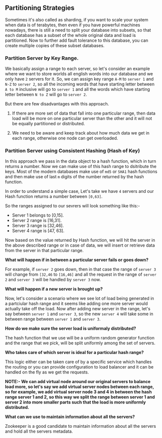 ## Partitioning Strategies 

Sometimes it's also called as sharding, if you want to scale your system when data is of terabytes, then even if you have powerful machines nowadays, there is still a need to split your database into subsets, so that each database has a subset of the whole original data and load is partitioned. Now to further add fault tolerance to this database, you can create multiple copies of these subset databases. 

### Partition Server by Key Range. 

We basically assign a range to each server, so let's consider an example where we want to store worlds all english words into our database and we only have `2` servers for it. So, we can assign key range `A-M` to `server 1` and `N-Z` to `server 2`, so all the incoming words that have starting letter between `A to M` inclusive will go to `server 1` and all the words which have starting letter between `N to Z` will go to `server 2`. 

But there are few disadvantages with this approach.

1. If there are more set of data that fall into one particular range, then data load will be more on one particular server than the other and it will not be equally partitioned or distributed. 

2. We need to be aware and keep track about how much data we get in each range, otherwise one node can get overloaded. 

### Partition Server using Consistent Hashing (Hash of Key)

In this approach we pass in the data object to a hash function, which in turn returns a number. Now we can make use of this hash range to dsitribute the keys. Most of the modern databases make use of `md5` or `SHA1` hash functions and then make use of last `m` digits of the number returned by the hash function. 

In order to understand a simple case, Let's take we have `4` servers and our Hash function returns a number between `[0,63]`.

So the ranges assigned to our sevrers will look something like this:-

- Server 1 belongs to [0,15].
- Server 2 range is [16,31].
- Server 3 range is [32,46].
- Server 4 range is [47, 63].

Now based on the value returned by Hash function, we will hit the server in the above described range or in case of data, we will insert or retrieve data from the server in that particular range. 


**What will happen if in between a particular server fails or goes down?**

For example, if `server 2` goes down, then in that case the range of `server 3` will change from `[32,46` to `[16,46]` and all the request in the range of `server 2` and `server 3` will be handled by `server 3` now.

**What will happen if a new server is brought up?**

Now, let's consider a scenario where we see lot of load being generated in a partciular hash range and it seems like adding one more server would actually take off the load. Now after adding new server in the range, let's say between `server 1` and `server 3`, so the new `server 4` will take some in between range between `server 1` and `server 3`. 

**How do we make sure the server load is uniformaly distributed?**

The hash function that we use will be a uniform random generator function and the range that we pick, will be split uniformly among the set of servers. 

**Who takes care of which server is ideal for a particular hash range?**

This logic either can be taken care of by a specific service which handles the routing or you can provide configuration to load balancer and it can be handled on the fly as we get the requests. 

**NOTE:- We can add virtual node around our original servers to balance load more, so let's say we add virtual server nodes between each range, so for example, we add virtual server node 3 and 4 in between the hash range server 1 and 2, so this way we split the range between server 1 and server 2 into more smaller parts such that the load is more uniformly distributed.**

**What can we use to maintain information about all the servers?**

Zookeeper is a good candidate to maintain information about all the servers and hold all the servers metadata. 



